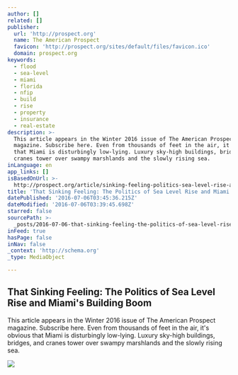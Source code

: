 ```yaml
---
author: []
related: []
publisher:
  url: 'http://prospect.org'
  name: The American Prospect
  favicon: 'http://prospect.org/sites/default/files/favicon.ico'
  domain: prospect.org
keywords:
  - flood
  - sea-level
  - miami
  - florida
  - nfip
  - build
  - rise
  - property
  - insurance
  - real-estate
description: >-
  This article appears in the Winter 2016 issue of The American Prospect
  magazine. Subscribe here. Even from thousands of feet in the air, it's obvious
  that Miami is disturbingly low-lying. Luxury sky-high buildings, bridges, and
  cranes tower over swampy marshlands and the slowly rising sea.
inLanguage: en
app_links: []
isBasedOnUrl: >-
  http://prospect.org/article/sinking-feeling-politics-sea-level-rise-and-miamis-building-boom
title: 'That Sinking Feeling: The Politics of Sea Level Rise and Miami''s Building Boom'
datePublished: '2016-07-06T03:45:36.215Z'
dateModified: '2016-07-06T03:39:45.698Z'
starred: false
sourcePath: >-
  _posts/2016-07-06-that-sinking-feeling-the-politics-of-sea-level-rise-and-mia.md
inFeed: true
hasPage: false
inNav: false
_context: 'http://schema.org'
_type: MediaObject

---
```

<article style=""><h1>That Sinking Feeling: The Politics of Sea Level Rise and Miami's Building Boom</h1><p>This article appears in the Winter 2016 issue of The American Prospect magazine. Subscribe here. Even from thousands of feet in the air, it's obvious that Miami is disturbingly low-lying. Luxury sky-high buildings, bridges, and cranes tower over swampy marshlands and the slowly rising sea.</p><img src="http://prospect.org/sites/default/files/styles/thumbnail/public/ap080226067637_lead.jpeg?itok=0adX9IJx" /></article>